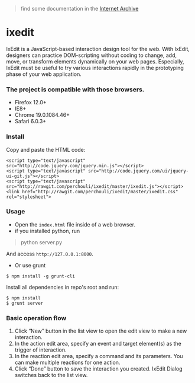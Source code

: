 > find some documentation in the [Internet Archive](https://web.archive.org/web/20210729000958/http://www.ixedit.com/)

ixedit
======

IxEdit is a JavaScript-based interaction design tool for the web. With IxEdit, designers can practice DOM-scripting without coding to change, add, move, or transform elements dynamically on your web pages. Especially, IxEdit must be useful to try various interactions rapidly in the prototyping phase of your web application.

### The project is compatible with those browsers.

- Firefox 12.0+
- IE8+
- Chrome 19.0.1084.46+
- Safari 6.0.3+

### Install

Copy and paste the HTML code:

    <script type="text/javascript" src="http://code.jquery.com/jquery.min.js"></script>
    <script type="text/javascript" src="http://code.jquery.com/ui/jquery-ui-git.js"></script>
    <script type="text/javascript" src="http://rawgit.com/perchouli/ixedit/master/ixedit.js"></script>
    <link href="http://rawgit.com/perchouli/ixedit/master/ixedit.css" rel="stylesheet">

### Usage

- Open the `index.html` file inside of a web browser.
- if you installed python, run 

> python server.py

And access `http://127.0.0.1:8000`.

- Or use grunt

```
$ npm install -g grunt-cli
```

Install all dependencies in repo's root and run:

```
$ npm install
$ grunt server
```


### Basic operation flow

1. Click “New” button in the list view to open the edit view to make a new interaction.
2. In the action edit area, specify an event and target element(s) as the trigger of interaction.
3. In the reaction edit area, specify a command and its parameters. You can make multiple reactions for one action.
4. Click “Done” button to save the interaction you created. IxEdit Dialog switches back to the list view.

